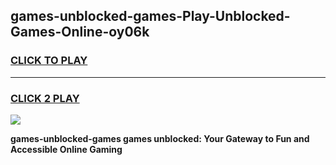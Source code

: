 
## games-unblocked-games-Play-Unblocked-Games-Online-oy06k
<h3>
<a href="https://premium76.site?title=games-unblocked-games&ref=25A">CLICK TO PLAY</a></h3>
<hr>

<h3>
<a href="https://premium76.site?title=games-unblocked-games&ref=25A">CLICK 2 PLAY</a>
  
</h3>

<a href="https://premium76.site?title=games-unblocked-games&ref=25A"><img src="https://clearcache.store/games.png"></a>


**games-unblocked-games games unblocked: Your Gateway to Fun and Accessible Online Gaming**
